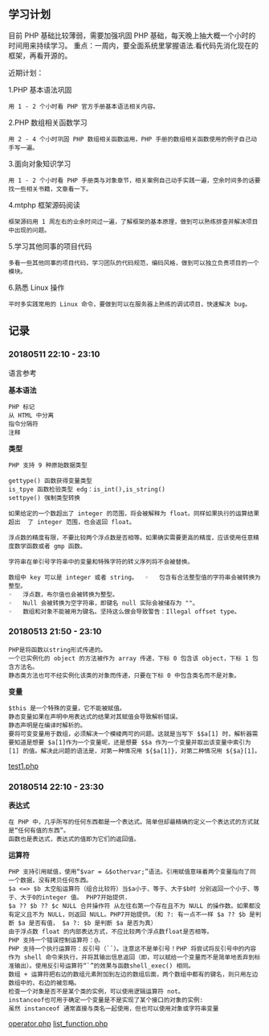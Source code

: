 ## 学习计划

目前 PHP 基础比较薄弱，需要加强巩固 PHP 基础，每天晚上抽大概一个小时的时间用来持续学习。
重点：一周内，要全面系统里掌握语法.看代码先消化现在的框架，再看开源的。

近期计划：

1.PHP 基本语法巩固

	用 1 - 2 个小时看 PHP 官方手册基本语法相关内容。
	
2.PHP 数组相关函数学习

	用 2 - 4 个小时巩固 PHP 数组相关函数运用，PHP 手册的数组相关函数使用的例子自己动手写一遍。
	
3.面向对象知识学习

	用 1 - 2 个小时看 PHP 手册类与对象章节，相关案例自己动手实践一遍，空余时间多的话要找一些相关书籍，文章看一下。

4.mtphp 框架源码阅读

	框架源码用 1 周左右的业余时间过一遍，了解框架的基本原理，做到可以熟练排查并解决项目中出现的问题。
	
5.学习其他同事的项目代码

	多看一些其他同事的项目代码，学习团队的代码规范，编码风格，做到可以独立负责项目的一个模块。
	
6.熟悉 Linux 操作

	平时多实践常用的 Linux 命令，要做到可以在服务器上熟练的调试项目，快速解决 bug。
	

## 记录
### 20180511 22:10 - 23:10

语言参考 
	
**基本语法**

	PHP 标记
	从 HTML 中分离
	指令分隔符
	注释


**类型**
	
	PHP 支持 9 种原始数据类型
	
	gettype() 函数获得变量类型
	is_tpye 函数检验类型 edg：is_int(),is_string()
	settpye() 强制类型转换
	
	如果给定的一个数超出了 integer 的范围，将会被解释为 float。同样如果执行的运算结果超出	了 integer 范围，也会返回 float。
	
	浮点数的精度有限，不要比较两个浮点数是否相等。如果确实需要更高的精度，应该使用任意精度数学函数或者 gmp 函数。
	
	字符串在单引号字符串中的变量和特殊字符的转义序列将不会被替换。
	
	数组中 key 可以是 integer 或者 string。	◦	包含有合法整型值的字符串会被转换为整型。
	◦	浮点数，布尔值也会被转换为整型。
	◦	Null 会被转换为空字符串，即键名 null 实际会被储存为 ""。
	◦	数组和对象不能被用为键名。坚持这么做会导致警告：Illegal offset type。

### 20180513 21:50 - 23:10

	PHP是将函数以string形式传递的。
	一个已实例化的 object 的方法被作为 array 传递，下标 0 包含该 object，下标 1 包含方法名。
	静态类方法也可不经实例化该类的对象而传递，只要在下标 0 中包含类名而不是对象。

**变量**

	$this 是一个特殊的变量，它不能被赋值。
	静态变量如果在声明中用表达式的结果对其赋值会导致解析错误。
	静态声明是在编译时解析的。
	要将可变变量用于数组，必须解决一个模棱两可的问题。这就是当写下 $$a[1] 时，解析器需要知道是想要 $a[1]作为一个变量呢，还是想要 $$a 作为一个变量并取出该变量中索引为 [1] 的值。解决此问题的语法是，对第一种情况用 ${$a[1]}，对第二种情况用 ${$a}[1]。

[test1.php](https://github.com/zyfoolboy/PHP-work-issues/blob/master/page/201805/test1.php)

### 20180514 22:10 - 23:30

**表达式**

	在 PHP 中，几乎所写的任何东西都是一个表达式。简单但却最精确的定义一个表达式的方式就是“任何有值的东西”。
	函数也是表达式，表达式的值即为它们的返回值。
**运算符**
	
	PHP 支持引用赋值，使用“$var = &$othervar;”语法。引用赋值意味着两个变量指向了同一个数据，没有拷贝任何东西。
	$a <=> $b 太空船运算符（组合比较符）当$a小于、等于、大于$b时 分别返回一个小于、等于、大于0的integer 值。 PHP7开始提供.
	$a ?? $b ?? $c NULL 合并操作符 从左往右第一个存在且不为 NULL 的操作数。如果都没有定义且不为 NULL，则返回 NULL。PHP7开始提供。（和 ?: 有一点不一样 $a ?? $b 是判断 $a 是否有值， $a ?: $b 是判断 $a 是否为真）
	由于浮点数 float 的内部表达方式，不应比较两个浮点数float是否相等。
	PHP 支持一个错误控制运算符：@。
	PHP 支持一个执行运算符：反引号（``）。注意这不是单引号！PHP 将尝试将反引号中的内容作为 shell 命令来执行，并将其输出信息返回（即，可以赋给一个变量而不是简单地丢弃到标准输出）。使用反引号运算符“`”的效果与函数shell_exec() 相同。
	数组 + 运算符把右边的数组元素附加到左边的数组后面，两个数组中都有的键名，则只用左边数组中的，右边的被忽略。
	检查一个对象是否不是某个类的实例，可以使用逻辑运算符 not。
	instanceof也可用于确定一个变量是不是实现了某个接口的对象的实例:
	虽然 instanceof 通常直接与类名一起使用，但也可以使用对象或字符串变量

[operator.php](https://github.com/zyfoolboy/PHP-work-issues/blob/master/page/201805/operator.php) [list_function.php](https://github.com/zyfoolboy/PHP-work-issues/blob/master/page/201805/list_function.php)


